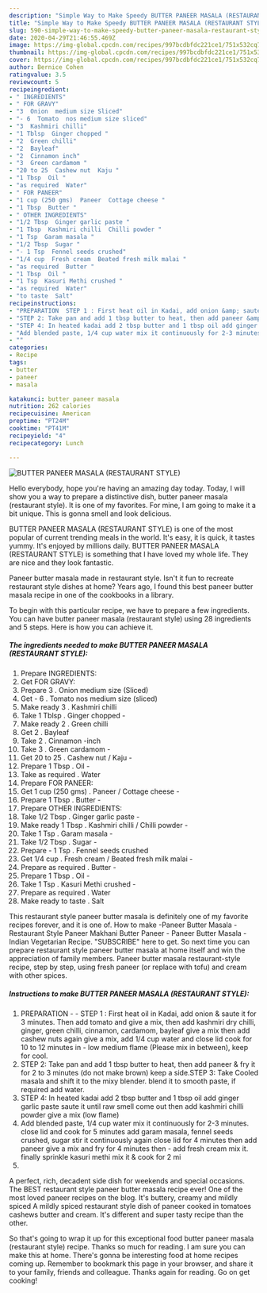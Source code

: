 ```yaml
---
description: "Simple Way to Make Speedy BUTTER PANEER MASALA (RESTAURANT STYLE)"
title: "Simple Way to Make Speedy BUTTER PANEER MASALA (RESTAURANT STYLE)"
slug: 590-simple-way-to-make-speedy-butter-paneer-masala-restaurant-style
date: 2020-04-29T21:46:55.469Z
image: https://img-global.cpcdn.com/recipes/997bcdbfdc221ce1/751x532cq70/butter-paneer-masala-restaurant-style-recipe-main-photo.jpg
thumbnail: https://img-global.cpcdn.com/recipes/997bcdbfdc221ce1/751x532cq70/butter-paneer-masala-restaurant-style-recipe-main-photo.jpg
cover: https://img-global.cpcdn.com/recipes/997bcdbfdc221ce1/751x532cq70/butter-paneer-masala-restaurant-style-recipe-main-photo.jpg
author: Bernice Cohen
ratingvalue: 3.5
reviewcount: 5
recipeingredient:
- " INGREDIENTS"
- " FOR GRAVY"
- "3  Onion  medium size Sliced"
- "- 6  Tomato  nos medium size sliced"
- "3  Kashmiri chilli"
- "1 Tblsp  Ginger chopped "
- "2  Green chilli"
- "2  Bayleaf"
- "2  Cinnamon inch"
- "3  Green cardamom "
- "20 to 25  Cashew nut  Kaju "
- "1 Tbsp  Oil "
- "as required  Water"
- " FOR PANEER"
- "1 cup (250 gms)  Paneer  Cottage cheese "
- "1 Tbsp  Butter "
- " OTHER INGREDIENTS"
- "1/2 Tbsp  Ginger garlic paste "
- "1 Tbsp  Kashmiri chilli  Chilli powder "
- "1 Tsp  Garam masala "
- "1/2 Tbsp  Sugar "
- "- 1 Tsp  Fennel seeds crushed"
- "1/4 cup  Fresh cream  Beated fresh milk malai "
- "as required  Butter "
- "1 Tbsp  Oil "
- "1 Tsp  Kasuri Methi crushed "
- "as required  Water"
- "to taste  Salt"
recipeinstructions:
- "PREPARATION  STEP 1 : First heat oil in Kadai, add onion &amp; saute it for 3 minutes. Then add tomato and give a mix, then add kashmiri dry chilli, ginger, green chilli, cinnamon, cardamom, bayleaf give a mix then add cashew nuts again give a mix, add 1/4 cup water and close lid cook for 10 to 12 minutes in low medium flame (Please mix in between), keep for cool."
- "STEP 2: Take pan and add 1 tbsp butter to heat, then add paneer &amp; fry it for 2 to 3 minutes (do not make brown) keep a side.STEP 3: Take Cooled masala and shift it to the mixy blender. blend it to smooth paste, if required add water."
- "STEP 4: In heated kadai add 2 tbsp butter and 1 tbsp oil add ginger garlic paste saute it until raw smell come out then add kashmiri chilli powder give a mix (low flame)"
- "Add blended paste, 1/4 cup water mix it continuously for 2-3 minutes. close lid and cook for 5 minutes add garam masala, fennel seeds crushed, sugar stir it continuously again close lid for 4 minutes then add paneer give a mix and fry for 4 minutes then add fresh cream mix it. finally sprinkle kasuri methi mix it &amp; cook for 2 mi"
- ""
categories:
- Recipe
tags:
- butter
- paneer
- masala

katakunci: butter paneer masala 
nutrition: 262 calories
recipecuisine: American
preptime: "PT24M"
cooktime: "PT41M"
recipeyield: "4"
recipecategory: Lunch

---
```



![BUTTER PANEER MASALA (RESTAURANT STYLE)](https://img-global.cpcdn.com/recipes/997bcdbfdc221ce1/751x532cq70/butter-paneer-masala-restaurant-style-recipe-main-photo.jpg)

Hello everybody, hope you're having an amazing day today. Today, I will show you a way to prepare a distinctive dish, butter paneer masala (restaurant style). It is one of my favorites. For mine, I am going to make it a bit unique. This is gonna smell and look delicious.

BUTTER PANEER MASALA (RESTAURANT STYLE) is one of the most popular of current trending meals in the world. It's easy, it is quick, it tastes yummy. It's enjoyed by millions daily. BUTTER PANEER MASALA (RESTAURANT STYLE) is something that I have loved my whole life. They are nice and they look fantastic.

Paneer butter masala made in restaurant style. Isn&#39;t it fun to recreate restaurant style dishes at home? Years ago, I found this best paneer butter masala recipe in one of the cookbooks in a library.


To begin with this particular recipe, we have to prepare a few ingredients. You can have butter paneer masala (restaurant style) using 28 ingredients and 5 steps. Here is how you can achieve it.

<!--inarticleads1-->

##### The ingredients needed to make BUTTER PANEER MASALA (RESTAURANT STYLE):

1. Prepare  INGREDIENTS:
1. Get  FOR GRAVY:
1. Prepare 3 . Onion  medium size (Sliced)
1. Get - 6 . Tomato  nos medium size (sliced)
1. Make ready 3 . Kashmiri chilli
1. Take 1 Tblsp . Ginger chopped -
1. Make ready 2 . Green chilli
1. Get 2 . Bayleaf
1. Take 2 . Cinnamon -inch
1. Take 3 . Green cardamom -
1. Get 20 to 25 . Cashew nut / Kaju -
1. Prepare 1 Tbsp . Oil -
1. Take as required . Water
1. Prepare  FOR PANEER:
1. Get 1 cup (250 gms) . Paneer / Cottage cheese -
1. Prepare 1 Tbsp . Butter -
1. Prepare  OTHER INGREDIENTS:
1. Take 1/2 Tbsp . Ginger garlic paste -
1. Make ready 1 Tbsp . Kashmiri chilli / Chilli powder -
1. Take 1 Tsp . Garam masala -
1. Take 1/2 Tbsp . Sugar -
1. Prepare - 1 Tsp . Fennel seeds crushed
1. Get 1/4 cup . Fresh cream / Beated fresh milk malai -
1. Prepare as required . Butter -
1. Prepare 1 Tbsp . Oil -
1. Take 1 Tsp . Kasuri Methi crushed -
1. Prepare as required . Water
1. Make ready to taste . Salt


This restaurant style paneer butter masala is definitely one of my favorite recipes forever, and it is one of. How to make -Paneer Butter Masala - Restaurant Style Paneer Makhani Butter Paneer - Paneer Butter Masala - Indian Vegetarian Recipe. &#34;SUBSCRIBE&#34; here to get. So next time you can prepare restaurant style paneer butter masala at home itself and win the appreciation of family members. Paneer butter masala restaurant-style recipe, step by step, using fresh paneer (or replace with tofu) and cream with other spices. 

<!--inarticleads2-->

##### Instructions to make BUTTER PANEER MASALA (RESTAURANT STYLE):

1. PREPARATION -  - STEP 1 : First heat oil in Kadai, add onion &amp; saute it for 3 minutes. Then add tomato and give a mix, then add kashmiri dry chilli, ginger, green chilli, cinnamon, cardamom, bayleaf give a mix then add cashew nuts again give a mix, add 1/4 cup water and close lid cook for 10 to 12 minutes in - low medium flame (Please mix in between), keep for cool.
1. STEP 2: Take pan and add 1 tbsp butter to heat, then add paneer &amp; fry it for 2 to 3 minutes (do not make brown) keep a side.STEP 3: Take Cooled masala and shift it to the mixy blender. blend it to smooth paste, if required add water.
1. STEP 4: In heated kadai add 2 tbsp butter and 1 tbsp oil add ginger garlic paste saute it until raw smell come out then add kashmiri chilli powder give a mix (low flame)
1. Add blended paste, 1/4 cup water mix it continuously for 2-3 minutes. close lid and cook for 5 minutes add garam masala, fennel seeds crushed, sugar stir it continuously again close lid for 4 minutes then add paneer give a mix and fry for 4 minutes then - add fresh cream mix it. finally sprinkle kasuri methi mix it &amp; cook for 2 mi
1. 


A perfect, rich, decadent side dish for weekends and special occasions. The BEST restaurant style paneer butter masala recipe ever! One of the most loved paneer recipes on the blog. It&#39;s buttery, creamy and mildly spiced A mildly spiced restaurant style dish of paneer cooked in tomatoes cashews butter and cream. It&#39;s different and super tasty recipe than the other. 

So that's going to wrap it up for this exceptional food butter paneer masala (restaurant style) recipe. Thanks so much for reading. I am sure you can make this at home. There's gonna be interesting food at home recipes coming up. Remember to bookmark this page in your browser, and share it to your family, friends and colleague. Thanks again for reading. Go on get cooking!
